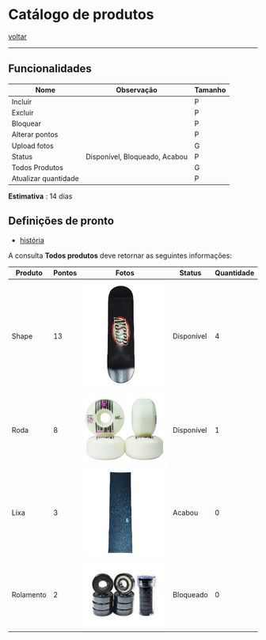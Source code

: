 # Catálogo de produtos

[voltar](../README.md)

---

## Funcionalidades

| Nome | Observação | Tamanho
| --- | --- | ---
| Incluir | | P
| Excluir | | P
| Bloquear | | P
|Alterar pontos | | P
| Upload fotos | | G
|Status |Disponível, Bloqueado, Acabou | P
| Todos Produtos | | G
| Atualizar quantidade | | P

**Estimativa** : 14 dias

## Definições de pronto

- [história](../historia/capina.md#catálogo-de-produtos)

A consulta **Todos produtos** deve retornar as seguintes informações:

| Produto | Pontos | Fotos | Status | Quantidade
|--- |--- |--- |--- | ---
| Shape | 13 |![foto](../fotos/shape.png) | Disponível | 4
| Roda | 8 | ![foto](../fotos/roda.png) | Disponível | 1
| Lixa | 3 | ![foto](../fotos/lixa.png) | Acabou | 0
| Rolamento |2 | ![foto](../fotos/rolamento.png) | Bloqueado | 0
